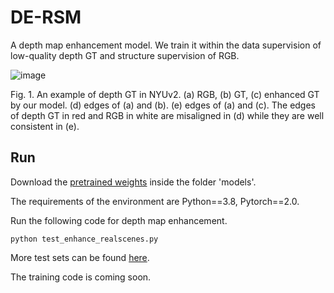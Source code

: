# DE-RSM
A depth map enhancement model. We train it within the data supervision of low-quality depth GT and structure supervision of RGB.

![image](https://github.com/dangdang17/DE-RSM/assets/78062148/da8c9d28-7367-48f2-904f-81159ac3ecfa)

Fig. 1. An example of depth GT in NYUv2. (a) RGB, (b) GT, (c) enhanced GT by our model. (d) edges of (a) and (b). (e) edges of (a) and (c). The edges of depth GT in red and RGB in white are misaligned in (d) while they are well consistent in (e).

## Run
Download the [pretrained weights](https://drive.google.com/drive/folders/1o3vboZ20PhnOxLFP7U6trWJEdrJG8n3d?hl=zh_CN) inside the folder 'models'.

The requirements of the environment are Python==3.8, Pytorch==2.0.

Run the following code for depth map enhancement.

```python test_enhance_realscenes.py```

More test sets can be found [here](https://github.com/Wang-xjtu/G2-MonoDepth).

The training code is coming soon.
